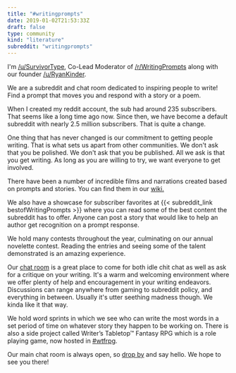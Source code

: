 ```yaml
---
title: "#writingprompts"
date: 2019-01-02T21:53:33Z
draft: false
type: community
kind: "literature"
subreddit: "writingprompts"
---
```


I'm [/u/SurvivorType](http://www.reddit.com/user/survivortype), Co-Lead Moderator of [/r/WritingPrompts](http://www.reddit.com/r/WritingPrompts/) along with our founder [/u/RyanKinder](http://www.reddit.com/user/RyanKinder).

We are a subreddit and chat room dedicated to inspiring people to write! Find a prompt that moves you and respond with a story or a poem.

When I created my reddit account, the sub had around 235 subscribers. That seems like a long time ago now.  Since then, we have become a default subreddit with nearly 2.5 million subscribers. That is quite a change.

One thing that has never changed is our commitment to getting people writing. That is what sets us apart from other communities. We don't ask that you be polished. We don't ask that you be published. All we ask is that you get writing. As long as you are willing to try, we want everyone to get involved.

There have been a number of incredible films and narrations created based on prompts and stories. You can find them in our [wiki.](http://www.reddit.com/r/WritingPrompts/wiki/multimedia)

We also have a showcase for subscriber favorites at {{< subreddit_link bestofWritingPrompts >}} where you can read some of the best content the subreddit has to offer. Anyone can post a story that would like to help an author get recognition on a prompt response.

We hold many contests throughout the year, culminating on our annual novelette contest. Reading the entries and seeing some of the talent demonstrated is an amazing experience.

Our [chat room](https://kiwiirc.com/client/irc.snoonet.org/writingprompts) is a great place to come for both idle chit chat as well as ask for a critique on your writing. It's a warm and welcoming environment where we offer plenty of help and encouragement in your writing endeavors. Discussions can range anywhere from gaming to subreddit policy, and everything in between. Usually it's utter seething madness though. We kinda like it that way.

We hold word sprints in which we see who can write the most words in a set period of time on whatever story they happen to be working on. There is also a side project called Writer’s Tabletop™ Fantasy RPG which is a role playing game, now hosted in [#wtfrpg](http://webchat.snoonet.org/wtfrpg).

Our main chat room is always open, so [drop by](http://webchat.snoonet.org/writingprompts) and say hello. We hope to see you there!
